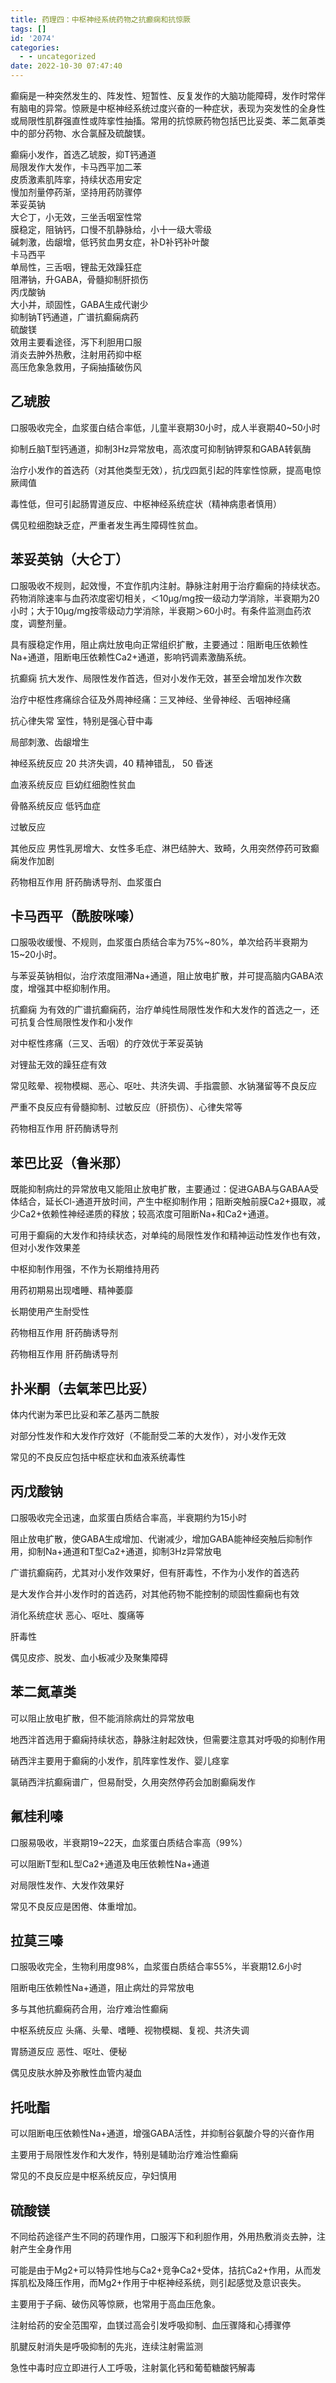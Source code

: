 ```yaml
---
title: 药理四：中枢神经系统药物之抗癫痫和抗惊厥
tags: []
id: '2074'
categories:
  - - uncategorized
date: 2022-10-30 07:47:40
---
```


癫痫是一种突然发生的、阵发性、短暂性、反复发作的大脑功能障碍，发作时常伴有脑电的异常。惊厥是中枢神经系统过度兴奋的一种症状，表现为突发性的全身性或局限性肌群强直性或阵挛性抽搐。常用的抗惊厥药物包括巴比妥类、苯二氮䓬类中的部分药物、水合氯醛及硫酸镁。

癫痫小发作，首选乙琥胺，抑T钙通道  
局限发作大发作，卡马西平加二苯  
皮质激素肌阵挛，持续状态用安定  
慢加剂量停药渐，坚持用药防骤停  
苯妥英钠  
大仑丁，小无效，三坐舌咽室性常  
膜稳定，阻钠钙，口慢不肌静脉给，小十一级大零级  
碱刺激，齿龈增，低钙贫血男女症，补D补钙补叶酸  
卡马西平  
单局性，三舌咽，锂盐无效躁狂症  
阻滞钠，升GABA，骨髓抑制肝损伤  
丙戊酸钠  
大小并，顽固性，GABA生成代谢少  
抑制钠T钙通道，广谱抗癫痫病药  
硫酸镁  
效用主要看途径，泻下利胆用口服  
消炎去肿外热敷，注射用药抑中枢  
高压危象急救用，子痫抽搐破伤风  

## 乙琥胺

口服吸收完全，血浆蛋白结合率低，儿童半衰期30小时，成人半衰期40~50小时

抑制丘脑T型钙通道，抑制3Hz异常放电，高浓度可抑制钠钾泵和GABA转氨酶

治疗小发作的首选药（对其他类型无效），抗戊四氮引起的阵挛性惊厥，提高电惊厥阈值

毒性低，但可引起肠胃道反应、中枢神经系统症状（精神病患者慎用）

偶见粒细胞缺乏症，严重者发生再生障碍性贫血。

## 苯妥英钠（大仑丁）

口服吸收不规则，起效慢，不宜作肌内注射。静脉注射用于治疗癫痫的持续状态。药物消除速率与血药浓度密切相关，＜10μg/mg按一级动力学消除，半衰期为20小时；大于10μg/mg按零级动力学消除，半衰期＞60小时。有条件监测血药浓度，调整剂量。

具有膜稳定作用，阻止病灶放电向正常组织扩散，主要通过：阻断电压依赖性Na+通道，阻断电压依赖性Ca2+通道，影响钙调素激酶系统。

抗癫痫 抗大发作、局限性发作首选，但对小发作无效，甚至会增加发作次数

治疗中枢性疼痛综合征及外周神经痛：三叉神经、坐骨神经、舌咽神经痛

抗心律失常 室性，特别是强心苷中毒

局部刺激、齿龈增生

神经系统反应 20 共济失调，40 精神错乱， 50 昏迷

血液系统反应 巨幼红细胞性贫血

骨骼系统反应 低钙血症

过敏反应

其他反应 男性乳房增大、女性多毛症、淋巴结肿大、致畸，久用突然停药可致癫痫发作加剧

药物相互作用 肝药酶诱导剂、血浆蛋白

## 卡马西平（酰胺咪嗪）

口服吸收缓慢、不规则，血浆蛋白质结合率为75%~80%，单次给药半衰期为15~20小时。

与苯妥英钠相似，治疗浓度阻滞Na+通道，阻止放电扩散，并可提高脑内GABA浓度，增强其中枢抑制作用。

抗癫痫 为有效的广谱抗癫痫药，治疗单纯性局限性发作和大发作的首选之一，还可抗复合性局限性发作和小发作

对中枢性疼痛（三叉、舌咽）的疗效优于苯妥英钠

对锂盐无效的躁狂症有效

常见眩晕、视物模糊、恶心、呕吐、共济失调、手指震颤、水钠潴留等不良反应

严重不良反应有骨髓抑制、过敏反应（肝损伤）、心律失常等

药物相互作用 肝药酶诱导剂

## 苯巴比妥（鲁米那）

既能抑制病灶的异常放电又能阻止放电扩散，主要通过：促进GABA与GABAA受体结合，延长Cl-通道开放时间，产生中枢抑制作用；阻断突触前膜Ca2+摄取，减少Ca2+依赖性神经递质的释放；较高浓度可阻断Na+和Ca2+通道。

可用于癫痫的大发作和持续状态，对单纯的局限性发作和精神运动性发作也有效，但对小发作效果差

中枢抑制作用强，不作为长期维持用药

用药初期易出现嗜睡、精神萎靡

长期使用产生耐受性

药物相互作用 肝药酶诱导剂

药物相互作用 肝药酶诱导剂

## 扑米酮（去氧苯巴比妥）

体内代谢为苯巴比妥和苯乙基丙二酰胺

对部分性发作和大发作疗效好（不能耐受二苯的大发作），对小发作无效

常见的不良反应包括中枢症状和血液系统毒性

## 丙戊酸钠

口服吸收完全迅速，血浆蛋白质结合率高，半衰期约为15小时

阻止放电扩散，使GABA生成增加、代谢减少，增加GABA能神经突触后抑制作用，抑制Na+通道和T型Ca2+通道，抑制3Hz异常放电

广谱抗癫痫药，尤其对小发作效果好，但有肝毒性，不作为小发作的首选药

是大发作合并小发作时的首选药，对其他药物不能控制的顽固性癫痫也有效

消化系统症状 恶心、呕吐、腹痛等

肝毒性

偶见皮疹、脱发、血小板减少及聚集障碍

## 苯二氮䓬类

可以阻止放电扩散，但不能消除病灶的异常放电

地西泮首选用于癫痫持续状态，静脉注射起效快，但需要注意其对呼吸的抑制作用

硝西泮主要用于癫痫的小发作，肌阵挛性发作、婴儿痉挛

氯硝西泮抗癫痫谱广，但易耐受，久用突然停药会加剧癫痫发作

## 氟桂利嗪

口服易吸收，半衰期19~22天，血浆蛋白质结合率高（99%）

可以阻断T型和L型Ca2+通道及电压依赖性Na+通道

对局限性发作、大发作效果好

常见不良反应是困倦、体重增加。

## 拉莫三嗪

口服吸收完全，生物利用度98%，血浆蛋白质结合率55%，半衰期12.6小时

阻断电压依赖性Na+通道，阻止病灶的异常放电

多与其他抗癫痫药合用，治疗难治性癫痫

中枢系统反应 头痛、头晕、嗜睡、视物模糊、复视、共济失调

胃肠道反应 恶性、呕吐、便秘

偶见皮肤水肿及弥散性血管内凝血

## 托吡酯

可以阻断电压依赖性Na+通道，增强GABA活性，并抑制谷氨酸介导的兴奋作用

主要用于局限性发作和大发作，特别是辅助治疗难治性癫痫

常见的不良反应是中枢系统反应，孕妇慎用

## 硫酸镁

不同给药途径产生不同的药理作用，口服泻下和利胆作用，外用热敷消炎去肿，注射产生全身作用

可能是由于Mg2+可以特异性地与Ca2+竞争Ca2+受体，拮抗Ca2+作用，从而发挥肌松及降压作用，而Mg2+作用于中枢神经系统，则引起感觉及意识丧失。

主要用于子痫、破伤风等惊厥，也常用于高血压危象。

注射给药的安全范围窄，血镁过高会引发呼吸抑制、血压骤降和心搏骤停

肌腱反射消失是呼吸抑制的先兆，连续注射需监测

急性中毒时应立即进行人工呼吸，注射氯化钙和葡萄糖酸钙解毒